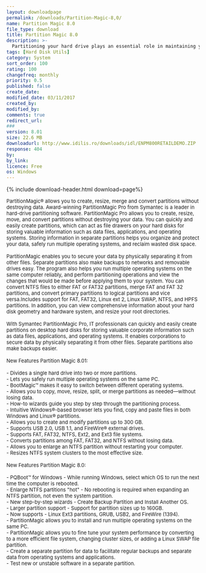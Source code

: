 ```yaml
---
layout: downloadpage
permalink: /downloads/Partition-Magic-8,0/
name: Partition Magic 8.0
file_type: download
title: Partition Magic 8.0
description: >-
  Partitioning your hard drive plays an essential role in maintaining your computer—preventing conflicts, protecting data, improving efficiency, and increasing performance.
tags: [Hard Disk Utils]
category: System
sort_order: 100
rating: 100
changefreq: monthly
priority: 0.5
published: false
create_date:
modified_date: 03/11/2017
created_by:
modified_by:
comments: true
redirect_url:
###
version: 8.01
size: 22.6 MB
downloadurl: http://www.idilis.ro/downloads/idl/ENPM800RETAILDEMO.ZIP
response: 404
by:
by_link:
licence: Free
os: Windows
---
```


{% include download-header.html download=page%}

<p style="fix-download-text !important">
<p><font size="2">PartitionMagic® allows you to create, resize, merge and convert partitions without destroying data. Award-winning PartitionMagic Pro from Symantec is a leader in hard-drive partitioning software. PartitionMagic Pro allows you to create, resize, move, and convert partitions without destroying your data. You can quickly and easily create partitions, which can act as file drawers on your hard disks for storing valuable information such as data files, applications, and operating systems. Storing information in separate partitions helps you organize and protect your data, safely run multiple operating systems, and reclaim wasted disk space. <br />
<br />
PartitionMagic enables you to secure your data by physically separating it from other files. Separate partitions also make backups to networks and removable drives easy. The program also helps you run multiple operating systems on the same computer reliably, and perform partitioning operations and view the changes that would be made before applying them to your system. You can convert NTFS files to either FAT or FAT32 partitions, merge FAT and FAT 32 partitions, and convert primary partitions to logical partitions and vice versa.Includes support for FAT, FAT32, Linux ext 2, Linux SWAP, NTFS, and HPFS partitions. In addition, you can view comprehensive information about your hard disk geometry and hardware system, and resize your root directories. <br />
<br />
With Symantec PartitionMagic Pro, IT professionals can quickly and easily create partitions on desktop hard disks for storing valuable corporate information such as data files, applications, and operating systems. It enables corporations to secure data by physically separating it from other files. Separate partitions also make backups easier. <br />
<br />
New Features Partition Magic 8.01: <br />
<br />
- Divides a single hard drive into two or more partitions. <br />
- Lets you safely run multiple operating systems on the same PC. <br />
- BootMagic™ makes it easy to switch between different operating systems. <br />
- Allows you to copy, move, resize, split, or merge partitions as needed—without losing data. <br />
- How-to wizards guide you step by step through the partitioning process. <br />
- Intuitive Windows®-based browser lets you find, copy and paste files in both Windows and Linux® partitions. <br />
- Allows you to create and modify partitions up to 300 GB. <br />
- Supports USB 2.0, USB 1.1, and FireWire® external drives. <br />
- Supports FAT, FAT32, NTFS, Ext2, and Ext3 file systems. <br />
- Converts partitions among FAT, FAT32, and NTFS without losing data. <br />
- Allows you to enlarge an NTFS partition without restarting your computer. <br />
- Resizes NTFS system clusters to the most effective size. <br />
<br />
New Features Partition Magic 8.0: <br />
<br />
- PQBoot™ for Windows - While running Windows, select which OS to run the next time the computer is rebooted. <br />
- Enlarge NTFS partitions "hot" - No rebooting is required when expanding an NTFS partition, not even the system partition. <br />
- New step-by-step wizards - Create Backup Partition and Install Another OS. <br />
- Larger partition support - Support for partition sizes up to 160GB. <br />
- Now supports - Linux Ext3 partitions, GRUB, USB2, and FireWire (1394). <br />
- PartitionMagic allows you to install and run multiple operating systems on the same PC. <br />
- PartitionMagic allows you to fine tune your system performance by converting to a more efficient file system, changing cluster sizes, or adding a Linux SWAP file partition. <br />
- Create a separate partition for data to facilitate regular backups and separate data from operating systems and applications. <br />
- Test new or unstable software in a separate partition. <br />
</font></p></p>

